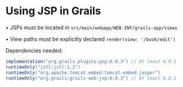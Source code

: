 # Using JSP in Grails
• JSPs must be located in `src/main/webapp/WEB-INF/grails-app/views`

• View paths must be explicitly declared `render(view: '/book/edit')`

Dependencies needed:
```groovy
implementation("org.grails.plugins:gsp:6.0.3") // At least 6.0.1
runtimeOnly("jstl:jstl:1.2")
runtimeOnly("org.apache.tomcat.embed:tomcat-embed-jasper")
runtimeOnly("org.grails:grails-web-jsp:6.0.3") // At least 6.0.1
```
